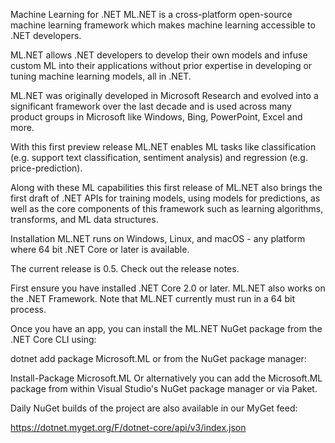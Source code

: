 Machine Learning for .NET
ML.NET is a cross-platform open-source machine learning framework which makes machine learning accessible to .NET developers.

ML.NET allows .NET developers to develop their own models and infuse custom ML into their applications without prior expertise in developing or tuning machine learning models, all in .NET.

ML.NET was originally developed in Microsoft Research and evolved into a significant framework over the last decade and is used across many product groups in Microsoft like Windows, Bing, PowerPoint, Excel and more.

With this first preview release ML.NET enables ML tasks like classification (e.g. support text classification, sentiment analysis) and regression (e.g. price-prediction).

Along with these ML capabilities this first release of ML.NET also brings the first draft of .NET APIs for training models, using models for predictions, as well as the core components of this framework such as learning algorithms, transforms, and ML data structures.

Installation
ML.NET runs on Windows, Linux, and macOS - any platform where 64 bit .NET Core or later is available.

The current release is 0.5. Check out the release notes.

First ensure you have installed .NET Core 2.0 or later. ML.NET also works on the .NET Framework. Note that ML.NET currently must run in a 64 bit process.

Once you have an app, you can install the ML.NET NuGet package from the .NET Core CLI using:

dotnet add package Microsoft.ML
or from the NuGet package manager:

Install-Package Microsoft.ML
Or alternatively you can add the Microsoft.ML package from within Visual Studio's NuGet package manager or via Paket.

Daily NuGet builds of the project are also available in our MyGet feed:

https://dotnet.myget.org/F/dotnet-core/api/v3/index.json
